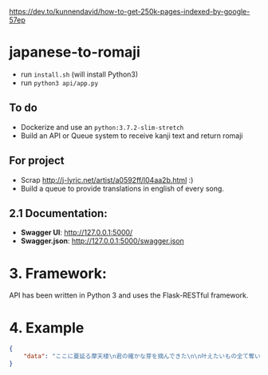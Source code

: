 https://dev.to/kunnendavid/how-to-get-250k-pages-indexed-by-google-57ep

# japanese-to-romaji

- run `install.sh` (will install Python3)
- run `python3 api/app.py`

## To do


- Dockerize and use an `python:3.7.2-slim-stretch`
- Build an API or Queue system to receive kanji text and return romaji

## For project

- Scrap http://j-lyric.net/artist/a0592ff/l04aa2b.html :)
- Build a queue to provide translations in english of every song.



## 2.1 Documentation: 

 - **Swagger UI**: http://127.0.0.1:5000/
 - **Swagger.json**: http://127.0.0.1:5000/swagger.json
 
# 3. Framework:

API has been written in Python 3 and uses the Flask-RESTful framework.
 
# 4. Example

```json
{
    "data": "ここに蔓延る摩天楼\n君の確かな芽を摘んできた\n\n叶えたいもの全て奪い攫っては\n僕をねじ曲げてく\n\n価値観違い\n嫌いなあいつは\n滑稽なんて嗤いあって\n上品な言葉\n乗せあって待って焦って足掻いた\nせっせ\n知恵を絞って\nせっせ\n欲をかいて\nエゴに堕ちてゆけ\n\nあなたは言った\n消耗品さ\nだけど私は\nまだ考えてるわ\nいつかまた\nこうやって\n踊ってやってくれないか\n\n辛気を纏った\n少年少女\n憂さを晴らした\nイエスマン患者\n誰も何者でもないもの\n真意を知れば最期になるならさ\n舌が乾くまで話そうぜ\n\n虚勢を張って\n自分を失った\n虚言を吐いて\n幻になった\n\n馬鹿になって\n宙を舞って\nしたらもう\n壊れてしまいました\n\n純粋で透明な少年のさ\n感情に魔を差してやってんのさ\n\n思い出して思い出して考えては\n辿り着きさえもしないや\n\nあなたが言った\n本当の意を\n世界の片隅で考えてるわ\n\n冷えきった\n嘘さえも\n溶かしてやってくれるのなら\n\n孤独を知った才能人と\n明日を選んだ\nメランコリー患者\n\n戻れない僕にさようなら\n指を加えて\n泣いても無駄だから\nいつかまた\n\n最終列車を待つわ\nあなたの帰りはないけど\nここに居るべきではないこと\n今全てを飲みこめやしないけど\n\n遠くからみたら\nあなた幸せそうねでも\n痛くて\n痛くて\n全部知ってるから\n\nあなたは言った\n消耗品さ\nだけど私は\nまだ考えてるわ\nいつかまた\nこうやって\n踊ってやってくれないか\n\n辛気を纏った\n少年少女\n憂さを晴らした\nイエスマン患者\n誰も何者でもないもの\n真意を知れば最期になるならさ\n舌が乾くまで話そうぜ\n\nそして僕ら逸話になって\n今不確かな笑みを浮かべては\n誰も知らなかった物語を今\n君に話すから"
}

```
